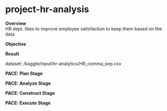# project-hr-analysis

**Overview**<br>
 HR dept. likes to improve employee satisfaction to keep them based on the data

**Objective**<br>
 

**Result**<br>


dataset:  /kaggle/input/hr-analytics/HR_comma_sep.csv

**PACE: Plan Stage**<br>

**PACE: Analyze Stage**<br>

**PACE: Construct Stage**<br>

**PACE: Execute Stage**<br>
